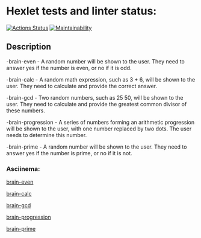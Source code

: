 # Hexlet tests and linter status:

[![Actions Status](https://github.com/EduardFR/frontend-project-44/workflows/hexlet-check/badge.svg)](https://github.com/EduardFR/frontend-project-44/actions)
[![Maintainability](https://api.codeclimate.com/v1/badges/d41c4234f939448c6d0d/maintainability)](https://codeclimate.com/github/EduardFR/frontend-project-44/maintainability)

## Description

-brain-even - A random number will be shown to the user. They need to answer yes if the number is even, or no if it is odd.

-brain-calc - A random math expression, such as 3 + 6, will be shown to the user. They need to calculate and provide the correct answer.

-brain-gcd - Two random numbers, such as 25 50, will be shown to the user. They need to calculate and provide the greatest common divisor of these numbers.

-brain-progression - A series of numbers forming an arithmetic progression will be shown to the user, with one number replaced by two dots. The user needs to determine this number.

-brain-prime - A random number will be shown to the user. They need to answer yes if the number is prime, or no if it is not.

### Asciinema:

[brain-even](https://asciinema.org/a/gIk0AnUvjvcNhhuDh9oSKnipy)

[brain-calc](https://asciinema.org/a/LmcP4VwslJ4nV8Ce7AK6w5Mab)

[brain-gcd](https://asciinema.org/a/jW5atMgkbEZ9II9DtrS4yyXj7)

[brain-progression](https://asciinema.org/a/PxRUZOcK13yFvBEAlWC9drNcy)

[brain-prime](https://asciinema.org/a/5R7MkWmv3msMJ0bdzjDlzD0U5)
